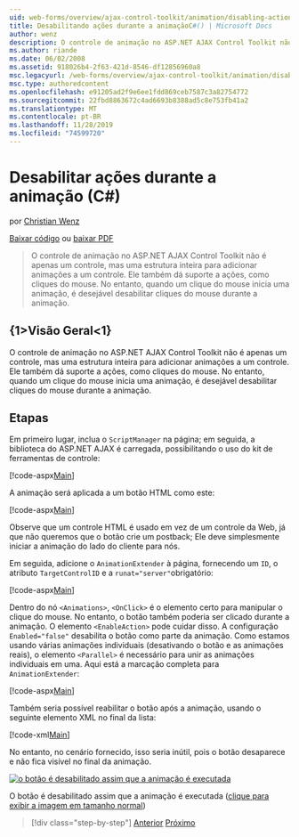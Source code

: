 ```yaml
---
uid: web-forms/overview/ajax-control-toolkit/animation/disabling-actions-during-animation-cs
title: Desabilitando ações durante a animaçãoC#() | Microsoft Docs
author: wenz
description: O controle de animação no ASP.NET AJAX Control Toolkit não é apenas um controle, mas uma estrutura inteira para adicionar animações a um controle. Ele também dá suporte a ação...
ms.author: riande
ms.date: 06/02/2008
ms.assetid: 918026b4-2f63-421d-8546-df12856960a8
msc.legacyurl: /web-forms/overview/ajax-control-toolkit/animation/disabling-actions-during-animation-cs
msc.type: authoredcontent
ms.openlocfilehash: e91205ad2f9e6ee1fdd869ceb7587c3a82754772
ms.sourcegitcommit: 22fbd8863672c4ad6693b8388ad5c8e753fb41a2
ms.translationtype: MT
ms.contentlocale: pt-BR
ms.lasthandoff: 11/28/2019
ms.locfileid: "74599720"
---
```

# <a name="disabling-actions-during-animation-c"></a>Desabilitar ações durante a animação (C#)

por [Christian Wenz](https://github.com/wenz)

[Baixar código](https://download.microsoft.com/download/f/9/a/f9a26acd-8df4-4484-8a18-199e4598f411/Animation7.cs.zip) ou [baixar PDF](https://download.microsoft.com/download/6/7/1/6718d452-ff89-4d3f-a90e-c74ec2d636a3/animation7CS.pdf)

> O controle de animação no ASP.NET AJAX Control Toolkit não é apenas um controle, mas uma estrutura inteira para adicionar animações a um controle. Ele também dá suporte a ações, como cliques do mouse. No entanto, quando um clique do mouse inicia uma animação, é desejável desabilitar cliques do mouse durante a animação.

## <a name="overview"></a>{1&gt;Visão Geral&lt;1}

O controle de animação no ASP.NET AJAX Control Toolkit não é apenas um controle, mas uma estrutura inteira para adicionar animações a um controle. Ele também dá suporte a ações, como cliques do mouse. No entanto, quando um clique do mouse inicia uma animação, é desejável desabilitar cliques do mouse durante a animação.

## <a name="steps"></a>Etapas

Em primeiro lugar, inclua o `ScriptManager` na página; em seguida, a biblioteca do ASP.NET AJAX é carregada, possibilitando o uso do kit de ferramentas de controle:

[!code-aspx[Main](disabling-actions-during-animation-cs/samples/sample1.aspx)]

A animação será aplicada a um botão HTML como este:

[!code-aspx[Main](disabling-actions-during-animation-cs/samples/sample2.aspx)]

Observe que um controle HTML é usado em vez de um controle da Web, já que não queremos que o botão crie um postback; Ele deve simplesmente iniciar a animação do lado do cliente para nós.

Em seguida, adicione o `AnimationExtender` à página, fornecendo um `ID`, o atributo `TargetControlID` e a `runat="server"`obrigatório:

[!code-aspx[Main](disabling-actions-during-animation-cs/samples/sample3.aspx)]

Dentro do nó `<Animations>`, `<OnClick>` é o elemento certo para manipular o clique do mouse. No entanto, o botão também poderia ser clicado durante a animação. O elemento `<EnableAction>` pode cuidar disso. A configuração `Enabled="false"` desabilita o botão como parte da animação. Como estamos usando várias animações individuais (desativando o botão e as animações reais), o elemento `<Parallel>` é necessário para unir as animações individuais em uma. Aqui está a marcação completa para `AnimationExtender`:

[!code-aspx[Main](disabling-actions-during-animation-cs/samples/sample4.aspx)]

Também seria possível reabilitar o botão após a animação, usando o seguinte elemento XML no final da lista:

[!code-xml[Main](disabling-actions-during-animation-cs/samples/sample5.xml)]

No entanto, no cenário fornecido, isso seria inútil, pois o botão desaparece e não fica visível no final da animação.

[![o botão é desabilitado assim que a animação é executada](disabling-actions-during-animation-cs/_static/image2.png)](disabling-actions-during-animation-cs/_static/image1.png)

O botão é desabilitado assim que a animação é executada ([clique para exibir a imagem em tamanho normal](disabling-actions-during-animation-cs/_static/image3.png))

> [!div class="step-by-step"]
> [Anterior](animating-in-response-to-user-interaction-cs.md)
> [Próximo](triggering-an-animation-in-another-control-cs.md)
